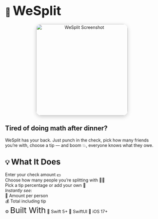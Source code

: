 # 🍕 <span style="font-size: 42px;">WeSplit</span>
<p align="center"> <img src="https://github.com/user-attachments/assets/6d6dd89f-0f6d-43b1-8451-cf5eae197092" alt="WeSplit Screenshot" width="300" style="border-radius: 16px; box-shadow: 0 4px 14px rgba(0,0,0,0.2);" /> </p>

## Tired of doing math after dinner?
WeSplit has your back. Just punch in the check, pick how many friends you’re with, choose a tip — and boom 💥, everyone knows what they owe.

## 💡 <span style="font-size: 26px;">What It Does</span>
Enter your check amount 💵  
Choose how many people you’re splitting with 👯‍♀️  
Pick a tip percentage or add your own 🧮  
*Instantly see:*  
💸 Amount per person  
💰 Total including tip  
⚙️ <span style="font-size: 26px;">Built With</span>
🧠 Swift 5+
🎨 SwiftUI
📱 iOS 17+

